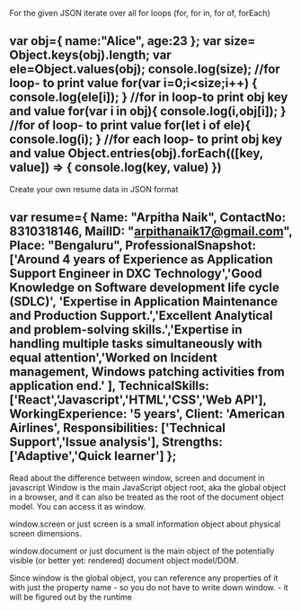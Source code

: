 For the given JSON iterate over all for loops (for, for in, for of, forEach)

var obj={
    name:"Alice",
    age:23
};
var size= Object.keys(obj).length;
var ele=Object.values(obj);
console.log(size);
//for loop- to print value
for(var i=0;i<size;i++)
{
    console.log(ele[i]);
}
//for in loop-to print obj key and value
for(var i in obj){
console.log(i,obj[i]);
}
//for of loop- to print value
for(let i of ele){
    console.log(i);
}
//for each loop- to print obj key and value
Object.entries(obj).forEach(([key, value]) => {
  console.log(key, value) 
})
---------------------------------------------------------------
Create your own resume data in JSON format

var resume={
    Name: "Arpitha Naik",
    ContactNo: 8310318146,
MailID: "arpithanaik17@gmail.com",
Place: "Bengaluru",
ProfessionalSnapshot:['Around 4 years of Experience as Application Support Engineer in DXC Technology','Good Knowledge on Software development life cycle (SDLC)',	'Expertise in Application Maintenance and Production Support.','Excellent Analytical and problem-solving skills.','Expertise in handling multiple tasks simultaneously with equal attention','Worked on Incident management, Windows patching activities from application end.'
],
TechnicalSkills:['React','Javascript','HTML','CSS','Web API'],
WorkingExperience: '5 years',
Client: 'American Airlines',
Responsibilities: ['Technical Support','Issue analysis'],
Strengths: ['Adaptive','Quick learner']
};
--------------------------------------------------------------------
Read about the difference between window, screen and document in javascript
Window is the main JavaScript object root, aka the global object in a browser, and it can also be treated as the root of the document object model. You can access it as window.

window.screen or just screen is a small information object about physical screen dimensions.

window.document or just document is the main object of the potentially visible (or better yet: rendered) document object model/DOM.

Since window is the global object, you can reference any properties of it with just the property name - so you do not have to write down window. - it will be figured out by the runtime
